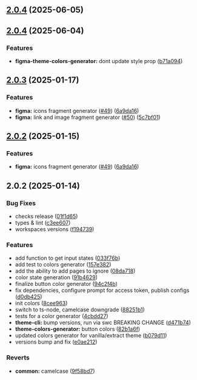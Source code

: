 

## [2.0.4](https://github.com/atls/figma/compare/@atls/figma-theme-colors-generator@2.0.4...@atls/figma-theme-colors-generator@2.0.4) (2025-06-05)






## [2.0.4](https://github.com/atls/figma/compare/@atls/figma-theme-colors-generator@2.0.3...@atls/figma-theme-colors-generator@2.0.4) (2025-06-04)


### Features


* **figma-theme-colors-generator:** dont update style prop ([b71a094](https://github.com/atls/figma/commit/b71a094316a2860680b974a8680f2c28ae650aea))





## [2.0.3](https://github.com/atls/figma/compare/@atls/figma-theme-colors-generator@2.0.2...@atls/figma-theme-colors-generator@2.0.3) (2025-01-17)


### Features


* **figma:** icons fragment generator ([#49](https://github.com/atls/figma/issues/49)) ([6a9da16](https://github.com/atls/figma/commit/6a9da16b8312ff8a5ea2cb2d46f506f8927b0e3c))
* **figma:** link and image fragment generator ([#50](https://github.com/atls/figma/issues/50)) ([5c7bf01](https://github.com/atls/figma/commit/5c7bf013046f44d038a763f9ee2d8ad263c2a69f))



## [2.0.2](https://github.com/atls/figma/compare/@atls/figma-theme-colors-generator@2.0.2...@atls/figma-theme-colors-generator@2.0.2) (2025-01-15)

### Features

- **figma:** icons fragment generator ([#49](https://github.com/atls/figma/issues/49)) ([6a9da16](https://github.com/atls/figma/commit/6a9da16b8312ff8a5ea2cb2d46f506f8927b0e3c))

## 2.0.2 (2025-01-14)

### Bug Fixes

- checks release ([01f1d65](https://github.com/atls/figma/commit/01f1d6554c5656ffb66fbe16cb4bd09275d6eed6))
- types & lint ([c3ee607](https://github.com/atls/figma/commit/c3ee607aab083d1560bda7dfc4c3cc524c72bd29))
- workspaces versions ([f194739](https://github.com/atls/figma/commit/f1947396015b90ce5dbb913549f9ff6bb13059b8))

### Features

- add function to get input states ([033f76b](https://github.com/atls/figma/commit/033f76bd4954c77ecad8cc3232151b42e0e31ba0))
- add test to colors generator ([157e382](https://github.com/atls/figma/commit/157e382a7d9f2d9eb8cf107c2f22077e880b9199))
- add the ability to add pages to ignore ([08da718](https://github.com/atls/figma/commit/08da7182c3f3ce14310e4df7c5145ed2a63e5d37))
- color state generation ([91b4629](https://github.com/atls/figma/commit/91b46295bd1f12aa99095ff710c729fc3c0938c2))
- finalize button color generator ([94c2f4b](https://github.com/atls/figma/commit/94c2f4bd10f853df43679f192b8b177ade74491c))
- fix dependencies, configure prompt for access token, publish configs ([d0db425](https://github.com/atls/figma/commit/d0db42522e5a90b1da9a81afd633ea1cd59002fa))
- init colors ([8cee963](https://github.com/atls/figma/commit/8cee9633da9260eb9f8cdae9e18ac5e21042ce80))
- switch to ts-node, camelcase downgrade ([88251b1](https://github.com/atls/figma/commit/88251b1656f9d21b72a54f797e17a3649d87b540))
- tests for a color generator ([4cbdd27](https://github.com/atls/figma/commit/4cbdd278fa8bfc8d53f5f4ebf9694ea9de3cd8c2))
- **theme-cli:** bump versions, run via swc BREAKING CHANGE ([d471b74](https://github.com/atls/figma/commit/d471b74484839bb96dc4002a327cbad51af58171))
- **theme-colors-generator:** button colors ([82b1a6f](https://github.com/atls/figma/commit/82b1a6f262967c1752eb7335053978400c7fb8ed))
- updated colors generator for vanilla/extract theme ([b079d11](https://github.com/atls/figma/commit/b079d11d1bb8fd3634d3085713970a73033de52f))
- versions bump and fix ([e0ae212](https://github.com/atls/figma/commit/e0ae2123cfe154812d7050e93e2fb150e1a3c331))

### Reverts

- **common:** camelcase ([9f58bd7](https://github.com/atls/figma/commit/9f58bd75888527d6d3f63821cac18a61ccdce5f3))
